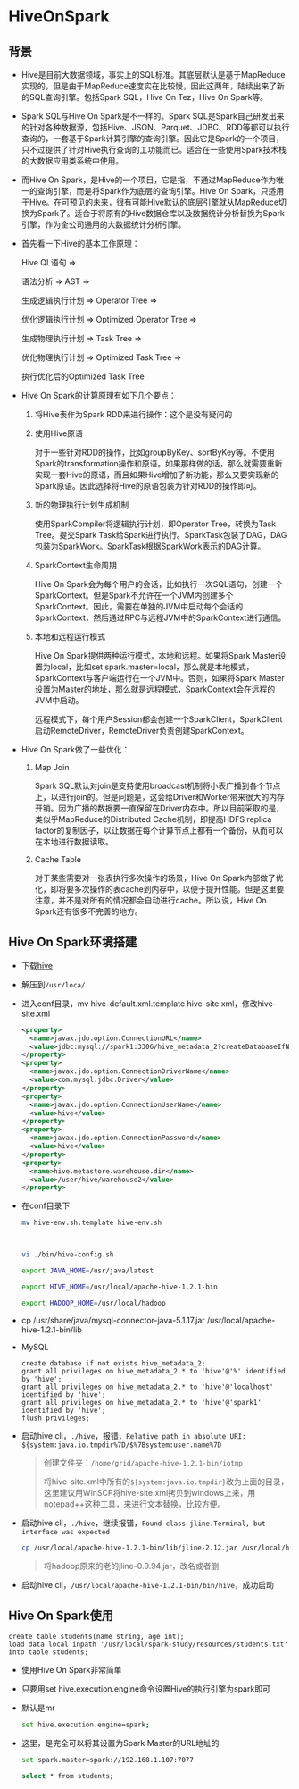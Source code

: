 # HiveOnSpark

## 背景

- Hive是目前大数据领域，事实上的SQL标准。其底层默认是基于MapReduce实现的，但是由于MapReduce速度实在比较慢，因此这两年，陆续出来了新的SQL查询引擎。包括Spark SQL，Hive On Tez，Hive On Spark等。

- Spark SQL与Hive On Spark是不一样的。Spark SQL是Spark自己研发出来的针对各种数据源，包括Hive、JSON、Parquet、JDBC、RDD等都可以执行查询的，一套基于Spark计算引擎的查询引擎。因此它是Spark的一个项目，只不过提供了针对Hive执行查询的工功能而已。适合在一些使用Spark技术栈的大数据应用类系统中使用。

- 而Hive On Spark，是Hive的一个项目，它是指，不通过MapReduce作为唯一的查询引擎，而是将Spark作为底层的查询引擎。Hive On Spark，只适用于Hive。在可预见的未来，很有可能Hive默认的底层引擎就从MapReduce切换为Spark了。适合于将原有的Hive数据仓库以及数据统计分析替换为Spark引擎，作为全公司通用的大数据统计分析引擎。

- 首先看一下Hive的基本工作原理：

  Hive QL语句 => 

  语法分析 => AST => 

  生成逻辑执行计划 => Operator Tree => 

  优化逻辑执行计划 => Optimized Operator Tree => 

  生成物理执行计划 => Task Tree => 

  优化物理执行计划 => Optimized Task Tree => 

  执行优化后的Optimized Task Tree

- Hive On Spark的计算原理有如下几个要点：

  1. 将Hive表作为Spark RDD来进行操作：这个是没有疑问的

  2. 使用Hive原语

     对于一些针对RDD的操作，比如groupByKey、sortByKey等。不使用Spark的transformation操作和原语。如果那样做的话，那么就需要重新实现一套Hive的原语，而且如果Hive增加了新功能，那么又要实现新的Spark原语。因此选择将Hive的原语包装为针对RDD的操作即可。

  3. 新的物理执行计划生成机制

     使用SparkCompiler将逻辑执行计划，即Operator Tree，转换为Task Tree。提交Spark Task给Spark进行执行。SparkTask包装了DAG，DAG包装为SparkWork。SparkTask根据SparkWork表示的DAG计算。

  4. SparkContext生命周期

     Hive On Spark会为每个用户的会话，比如执行一次SQL语句，创建一个SparkContext。但是Spark不允许在一个JVM内创建多个SparkContext。因此，需要在单独的JVM中启动每个会话的SparkContext，然后通过RPC与远程JVM中的SparkContext进行通信。

  5. 本地和远程运行模式

     Hive On Spark提供两种运行模式，本地和远程。如果将Spark Master设置为local，比如set spark.master=local，那么就是本地模式，SparkContext与客户端运行在一个JVM中。否则，如果将Spark Master设置为Master的地址，那么就是远程模式，SparkContext会在远程的JVM中启动。



     远程模式下，每个用户Session都会创建一个SparkClient，SparkClient启动RemoteDriver，RemoteDriver负责创建SparkContext。

- Hive On Spark做了一些优化：

  1. Map Join

     Spark SQL默认对join是支持使用broadcast机制将小表广播到各个节点上，以进行join的。但是问题是，这会给Driver和Worker带来很大的内存开销。因为广播的数据要一直保留在Driver内存中。所以目前采取的是，类似乎MapReduce的Distributed Cache机制，即提高HDFS replica factor的复制因子，以让数据在每个计算节点上都有一个备份，从而可以在本地进行数据读取。

  2. Cache Table

     对于某些需要对一张表执行多次操作的场景，Hive On Spark内部做了优化，即将要多次操作的表cache到内存中，以便于提升性能。但是这里要注意，并不是对所有的情况都会自动进行cache。所以说，Hive On Spark还有很多不完善的地方。

## Hive On Spark环境搭建

- 下载[hive](http://archive.apache.org/dist/hive/)

- 解压到`/usr/loca/`

- 进入conf目录，mv hive-default.xml.template hive-site.xml，修改hive-site.xml

  ```xml
  <property>
    <name>javax.jdo.option.ConnectionURL</name>
    <value>jdbc:mysql://spark1:3306/hive_metadata_2?createDatabaseIfNotExist=true</value>
  </property>
  <property>
    <name>javax.jdo.option.ConnectionDriverName</name>
    <value>com.mysql.jdbc.Driver</value>
  </property>
  <property>
    <name>javax.jdo.option.ConnectionUserName</name>
    <value>hive</value>
  </property>
  <property>
    <name>javax.jdo.option.ConnectionPassword</name>
    <value>hive</value>
  </property>
  <property>
    <name>hive.metastore.warehouse.dir</name>
    <value>/user/hive/warehouse2</value>
  </property>
  
  ```

- 在conf目录下

  ```sh
  mv hive-env.sh.template hive-env.sh
  
  
  
  vi ./bin/hive-config.sh
  
  export JAVA_HOME=/usr/java/latest
  
  export HIVE_HOME=/usr/local/apache-hive-1.2.1-bin
  
  export HADOOP_HOME=/usr/local/hadoop
  ```

- cp /usr/share/java/mysql-connector-java-5.1.17.jar  /usr/local/apache-hive-1.2.1-bin/lib

- MySQL

  ```mysql
  create database if not exists hive_metadata_2;
  grant all privileges on hive_metadata_2.* to 'hive'@'%' identified by 'hive';
  grant all privileges on hive_metadata_2.* to 'hive'@'localhost' identified by 'hive';
  grant all privileges on hive_metadata_2.* to 'hive'@'spark1' identified by 'hive';
  flush privileges;
  
  ```

- 启动hive cli，`./hive`，报错，`Relative path in absolute URI: ${system:java.io.tmpdir%7D/$%7Bsystem:user.name%7D`

  > 创建文件夹：`/home/grid/apache-hive-1.2.1-bin/iotmp`
  >
  > 将hive-site.xml中所有的`${system:java.io.tmpdir}`改为上面的目录，这里建议用WinSCP将hive-site.xml拷贝到windows上来，用notepad++这种工具，来进行文本替换，比较方便。

- 启动hive cli，`./hive`，继续报错，`Found class jline.Terminal, but interface was expected`

  ```sh
  cp /usr/local/apache-hive-1.2.1-bin/lib/jline-2.12.jar /usr/local/hadoop/share/hadoop/yarn/lib
  ```

  > 将hadoop原来的老的jline-0.9.94.jar，改名或者删

- 启动hive cli，`/usr/local/apache-hive-1.2.1-bin/bin/hive`，成功启动

## Hive On Spark使用

```hive
create table students(name string, age int);
load data local inpath '/usr/local/spark-study/resources/students.txt' into table students;
```

- 使用Hive On Spark非常简单

- 只要用set hive.execution.engine命令设置Hive的执行引擎为spark即可

- 默认是mr

  ```sh
  set hive.execution.engine=spark;
  ```

- 这里，是完全可以将其设置为Spark Master的URL地址的

  ```sh
  set spark.master=spark://192.168.1.107:7077
  
  select * from students;
  ```


